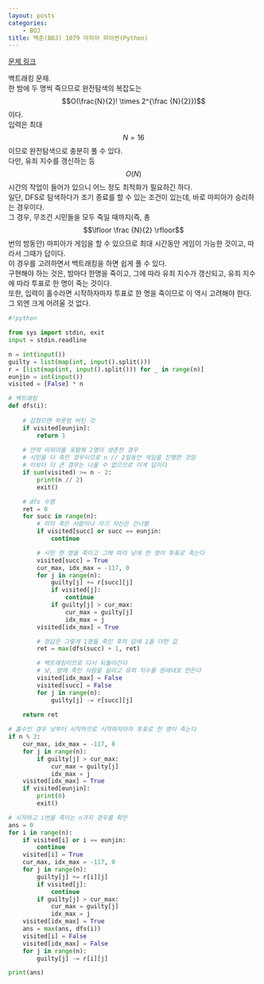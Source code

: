 ```yaml
---
layout: posts
categories:
    - BOJ
title: 백준(BOJ) 1079 마피아 파이썬(Python)
---
```


[문제 링크](https://www.acmicpc.net/problem/1079)

백트래킹 문제.  
한 밤에 두 명씩 죽으므로 완전탐색의 복잡도는 $$O(\frac{N}{2}! \times 2^{\frac {N}{2}})$$이다.  
입력은 최대 $$N=16$$이므로 완전탐색으로 충분히 풀 수 있다.  
다만, 유죄 지수를 갱신하는 등 $$O(N)$$ 시간의 작업이 들어가 있으니 어느 정도 최적화가 필요하긴 하다.  
일단, DFS로 탐색하다가 조기 종료를 할 수 있는 조건이 있는데, 바로 마피아가 승리하는 경우이다.  
그 경우, 무조건 시민들을 모두 죽일 때까지(즉, 총 $$\lfloor \frac {N}{2} \rfloor$$번의 밤동안) 마피아가 게임을 할 수 있으므로 최대 시간동안 게임이 가능한 것이고, 따라서 그때가 답이다.  
이 경우를 고려하면서 백트래킹을 하면 쉽게 풀 수 있다.  
구현해야 하는 것은, 밤마다 한명을 죽이고, 그에 따라 유죄 지수가 갱신되고, 유죄 지수에 따라 투표로 한 명이 죽는 것이다.  
또한, 입력이 홀수라면 시작하자마자 투표로 한 명을 죽이므로 이 역시 고려해야 한다.  
그 외엔 크게 어려울 것 없다.  


```python
#!python

from sys import stdin, exit
input = stdin.readline

n = int(input())
guilty = list(map(int, input().split()))
r = [list(map(int, input().split())) for _ in range(n)]
eunjin = int(input())
visited = [False] * n

# 백트래킹
def dfs(i):
    
    # 잡혔으면 하룻밤 버틴 것
    if visited[eunjin]:
        return 1
    
    # 만약 마피아를 포함해 2명이 생존한 경우
    # 시민을 다 죽인 경우이므로 n // 2일동안 게임을 진행한 것임
    # 이보다 더 큰 경우는 나올 수 없으므로 이게 답이다
    if sum(visited) >= n - 2:
        print(n // 2)
        exit()

    # dfs 수행
    ret = 0
    for succ in range(n):
        # 이미 죽은 사람이나 자기 자신은 건너뜀
        if visited[succ] or succ == eunjin:
            continue

        # 시민 한 명을 죽이고 그에 따라 낮에 한 명이 투표로 죽는다
        visited[succ] = True
        cur_max, idx_max = -117, 0
        for j in range(n):
            guilty[j] += r[succ][j]
            if visited[j]:
                continue
            if guilty[j] > cur_max:
                cur_max = guilty[j]
                idx_max = j
        visited[idx_max] = True

        # 정답은 그렇게 1명을 죽인 후의 답에 1을 더한 값
        ret = max(dfs(succ) + 1, ret)

        # 백트래킹이므로 다시 되돌아간다
        # 낮, 밤에 죽인 사람을 살리고 유죄 지수를 원래대로 만든다
        visited[idx_max] = False
        visited[succ] = False
        for j in range(n):
            guilty[j] -= r[succ][j]
    
    return ret

# 홀수인 경우 낮부터 시작하므로 시작하자마자 투표로 한 명이 죽는다
if n % 2:
    cur_max, idx_max = -117, 0
    for j in range(n):
        if guilty[j] > cur_max:
            cur_max = guilty[j]
            idx_max = j
    visited[idx_max] = True
    if visited[eunjin]:
        print(0)
        exit()

# 시작하고 i번을 죽이는 n가지 경우를 확인
ans = 0
for i in range(n):
    if visited[i] or i == eunjin:
        continue
    visited[i] = True
    cur_max, idx_max = -117, 0
    for j in range(n):
        guilty[j] += r[i][j]
        if visited[j]:
            continue
        if guilty[j] > cur_max:
            cur_max = guilty[j]
            idx_max = j
    visited[idx_max] = True
    ans = max(ans, dfs(i))
    visited[i] = False
    visited[idx_max] = False
    for j in range(n):
        guilty[j] -= r[i][j]

print(ans)

```
